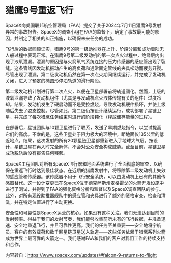 # 猎鹰9号重返飞行

SpaceX向美国联邦航空管理局（FAA）提交了关于2024年7月11日猎鹰9号发射异常的事故报告。SpaceX的调查小组在FAA的监督下，确定了事故最可能的原因，并制定了相关的纠正措施，以确保未来任务的成功。

飞行后的数据回顾证实，猎鹰9号的第一级助推器在上升、阶段分离和成功着陆无人船过程中表现正常。在猎鹰9号第二级发动机的第一次点火过程中，绝缘层内出现了液氧泄漏。泄漏的原因是与火箭氧气系统连接的压力传感器的感应管出现了裂缝。这条管线因发动机振动产生的高负荷和通常固定管线的夹具松动而疲劳开裂。尽管出现了泄漏，第二级发动机仍然在第一次点火期间继续运行，并完成了发动机关闭，进入了预定的椭圆形停泊轨道的滑行阶段。

第二级发动机计划进行第二次点火，以便在卫星部署前将轨道圆化。然而，上级的液氧泄漏导致了发动机组件（尤其是与发动机点火液体传输有关的组件）过度冷却。结果，发动机发生了硬启动而不是受控燃烧，导致发动机硬件损坏，并使上级随后失去了姿态控制。尽管如此，第二级仍按设计继续运行，成功部署了星链卫星，并完成了每次猎鹰任务结束时进行的阶段钝化（释放储存能量的过程）。

在部署后，星链团队与10颗卫星进行了联系，发送了早期燃烧指令，以尝试提高它们的高度。不幸的是，这些卫星处于阻力极大的环境中，距地面仅135公里的低近地点。结果，这次发射的所有20颗星链卫星都重新进入了地球大气层。按设计，星链卫星在再入时完全解体，不会对公众安全构成威胁。截至目前，星链卫星成功脱轨后没有报告任何残骸。

SpaceX工程团队对所有SpaceX飞行器和地面系统进行了全面彻底的审查，以确保在重返飞行时达到最佳状态。在近期的猎鹰发射中，将移除第二级发动机上失效的感应管和传感器。该传感器不用于飞行安全系统，可以由发动机上已有的其他传感器替代。这一设计变更已在SpaceX位于德克萨斯州麦格雷戈的火箭开发设施中进行了测试，并得到了FAA的强化资格分析和监督以及SpaceX调查团队的参与。此外，对所有现役助推器舰队中的感应管和夹具进行了额外的资格审查、检查和清洗，并在特定位置进行了主动更换。

安全性和可靠性是SpaceX运营的核心。如果没有这种关注，我们无法达到目前的发射频率。得益于我们的发射节奏，我们能够收集前所未有的飞行数据，并准备迅速、安全地重返飞行，并且可靠性更高。我们的任务至关重要——安全地将宇航员、客户的有效载荷和数千颗星链卫星送入轨道——这些任务依赖于猎鹰系列火箭成为世界上最可靠的火箭之一。我们感谢FAA和我们的客户对我们工作的持续支持和合作。

内容转自：https://www.spacex.com/updates/#falcon-9-returns-to-flight